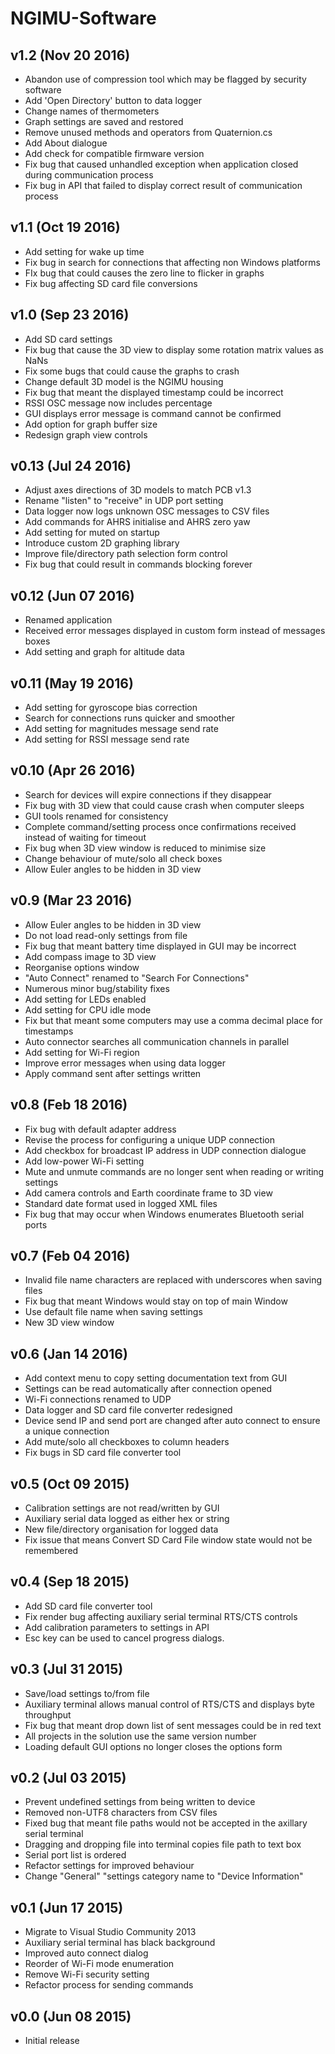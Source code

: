 NGIMU-Software
==============

v1.2 (Nov 20 2016)
------------------
* Abandon use of compression tool which may be flagged by security software
* Add 'Open Directory' button to data logger
* Change names of thermometers
* Graph settings are saved and restored
* Remove unused methods and operators from Quaternion.cs
* Add About dialogue
* Add check for compatible firmware version
* Fix bug that caused unhandled exception when application closed during communication process
* Fix bug in API that failed to display correct result of communication process

v1.1 (Oct 19 2016)
------------------
* Add setting for wake up time
* Fix bug in search for connections that affecting non Windows platforms
* FIx bug that could causes the zero line to flicker in graphs
* Fix bug affecting SD card file conversions

v1.0 (Sep 23 2016)
------------------
* Add SD card settings
* Fix bug that cause the 3D view to display some rotation matrix values as NaNs
* Fix some bugs that could cause the graphs to crash
* Change default 3D model is the NGIMU housing
* Fix bug that meant the displayed timestamp could be incorrect
* RSSI OSC message now includes percentage
* GUI displays error message is command cannot be confirmed
* Add option for graph buffer size
* Redesign graph view controls

v0.13 (Jul 24 2016)
-------------------
* Adjust axes directions of 3D models to match PCB v1.3
* Rename "listen" to "receive" in UDP port setting
* Data logger now logs unknown OSC messages to CSV files
* Add commands for AHRS initialise and AHRS zero yaw
* Add setting for muted on startup
* Introduce custom 2D graphing library
* Improve file/directory path selection form control
* Fix bug that could result in commands blocking forever

v0.12 (Jun 07 2016)
-------------------
* Renamed application
* Received error messages displayed in custom form instead of messages boxes
* Add setting and graph for altitude data

v0.11 (May 19 2016)
-------------------
* Add setting for gyroscope bias correction
* Search for connections runs quicker and smoother
* Add setting for magnitudes message send rate
* Add setting for RSSI message send rate

v0.10 (Apr 26 2016)
-------------------
* Search for devices will expire connections if they disappear
* Fix bug with 3D view that could cause crash when computer sleeps
* GUI tools renamed for consistency
* Complete command/setting process once confirmations received instead of waiting for timeout
* Fix bug when 3D view window is reduced to minimise size
* Change behaviour of mute/solo all check boxes
* Allow Euler angles to be hidden in 3D view

v0.9 (Mar 23 2016)
------------------
* Allow Euler angles to be hidden in 3D view
* Do not load read-only settings from file
* Fix bug that meant battery time displayed in GUI may be incorrect
* Add compass image to 3D view
* Reorganise options window
* "Auto Connect" renamed to "Search For Connections"
* Numerous minor bug/stability fixes
* Add setting for LEDs enabled
* Add setting for CPU idle mode
* Fix but that meant some computers may use a comma decimal place for timestamps
* Auto connector searches all communication channels in parallel
* Add setting for Wi-Fi region
* Improve error messages when using data logger
* Apply command sent after settings written

v0.8 (Feb 18 2016)
------------------
* Fix bug with default adapter address
* Revise the process for configuring a unique UDP connection
* Add checkbox for broadcast IP address in UDP connection dialogue
* Add low-power Wi-Fi setting
* Mute and unmute commands are no longer sent when reading or writing settings
* Add camera controls and Earth coordinate frame to 3D view
* Standard date format used in logged XML files
* Fix bug that may occur when Windows enumerates Bluetooth serial ports

v0.7 (Feb 04 2016)
------------------
* Invalid file name characters are replaced with underscores when saving files
* Fix bug that meant Windows would stay on top of main Window
* Use default file name when saving settings
* New 3D view window

v0.6 (Jan 14 2016)
------------------
* Add context menu to copy setting documentation text from GUI
* Settings can be read automatically after connection opened
* Wi-Fi connections renamed to UDP
* Data logger and SD card file converter redesigned
* Device send IP and send port are changed after auto connect to ensure a unique connection
* Add mute/solo all checkboxes to column headers
* Fix bugs in SD card file converter tool

v0.5 (Oct 09 2015)
------------------
* Calibration settings are not read/written by GUI
* Auxiliary serial data logged as either hex or string
* New file/directory organisation for logged data
* Fix issue that means Convert SD Card File window state would not be remembered

v0.4 (Sep 18 2015)
------------------
* Add SD card file converter tool
* Fix render bug affecting auxiliary serial terminal RTS/CTS controls
* Add calibration parameters to settings in API
* Esc key can be used to cancel progress dialogs.

v0.3 (Jul 31 2015)
------------------
* Save/load settings to/from file
* Auxiliary terminal allows manual control of RTS/CTS and displays byte throughput
* Fix bug that meant drop down list of sent messages could be in red text
* All projects in the solution use the same version number
* Loading default GUI options no longer closes the options form

v0.2 (Jul 03 2015)
------------------
* Prevent undefined settings from being written to device
* Removed non-UTF8 characters from CSV files
* Fixed bug that meant file paths would not be accepted in the axillary serial terminal
* Dragging and dropping file into terminal copies file path to text box
* Serial port list is ordered
* Refactor settings for improved behaviour
* Change "General" "settings category name to "Device Information"

v0.1 (Jun 17 2015)
------------------
* Migrate to Visual Studio Community 2013
* Auxiliary serial terminal has black background
* Improved auto connect dialog
* Reorder of Wi-Fi mode enumeration
* Remove Wi-Fi security setting
* Refactor process for sending commands

v0.0 (Jun 08 2015)
------------------
* Initial release
